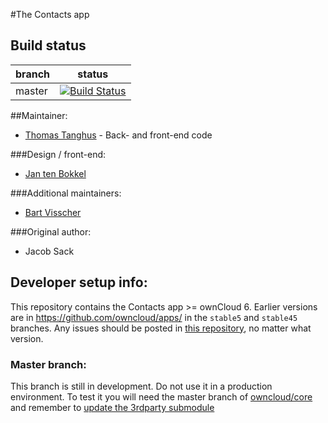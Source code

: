 #The Contacts app

Build status
------------

| branch      | status |
| ----------- | ------ |
| master      | [![Build Status](https://travis-ci.org/owncloud/contacts.png?branch=master)](https://travis-ci.org/owncloud/contacts) |


##Maintainer:
- [Thomas Tanghus](https://github.com/tanghus) - Back- and front-end code

###Design / front-end:
- [Jan ten Bokkel](https://github.com/jbtbnl)

###Additional maintainers:
- [Bart Visscher](https://github.com/bartv2)
 
###Original author:
 - Jacob Sack

Developer setup info:
---------------------

This repository contains the Contacts app >= ownCloud 6. Earlier versions are in 
https://github.com/owncloud/apps/ in the `stable5` and `stable45` branches.
Any issues should be posted in [this repository](https://github.com/owncloud/contacts/issues), no matter what version.

### Master branch:
This branch is still in development. Do not use it in a production environment.
To test it you will need the master branch of [owncloud/core](https://github.com/owncloud/core) and
remember to [update the 3rdparty submodule](http://blog.jacius.info/git-submodule-cheat-sheet/)

